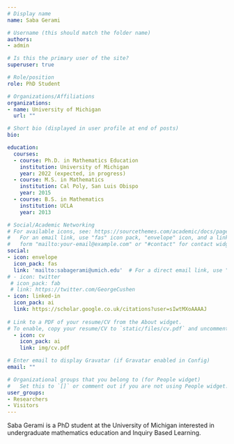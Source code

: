 ```yaml
---
# Display name
name: Saba Gerami

# Username (this should match the folder name)
authors:
- admin

# Is this the primary user of the site?
superuser: true

# Role/position
role: PhD Student

# Organizations/Affiliations
organizations:
- name: University of Michigan
  url: ""

# Short bio (displayed in user profile at end of posts)
bio: 

education:
  courses:
  - course: Ph.D. in Mathematics Education
    institution: University of Michigan
    year: 2022 (expected, in progress)
  - course: M.S. in Mathematics
    institution: Cal Poly, San Luis Obispo
    year: 2015
  - course: B.S. in Mathematics
    institution: UCLA
    year: 2013

# Social/Academic Networking
# For available icons, see: https://sourcethemes.com/academic/docs/page-builder/#icons
#   For an email link, use "fas" icon pack, "envelope" icon, and a link in the
#   form "mailto:your-email@example.com" or "#contact" for contact widget.
social:
- icon: envelope
  icon_pack: fas
  link: 'mailto:sabagerami@umich.edu'  # For a direct email link, use "mailto:test@example.org".
# - icon: twitter
 # icon_pack: fab
 # link: https://twitter.com/GeorgeCushen
- icon: linked-in
  icon_pack: ai
  link: https://scholar.google.co.uk/citations?user=sIwtMXoAAAAJ
  
# Link to a PDF of your resume/CV from the About widget.
# To enable, copy your resume/CV to `static/files/cv.pdf` and uncomment the lines below.
  - icon: cv
    icon_pack: ai
    link: img/cv.pdf

# Enter email to display Gravatar (if Gravatar enabled in Config)
email: ""

# Organizational groups that you belong to (for People widget)
#   Set this to `[]` or comment out if you are not using People widget.
user_groups:
- Researchers
- Visitors
---
```

Saba Gerami is a PhD student at the University of Michigan interested in undergraduate mathematics education and Inquiry Based Learning.

